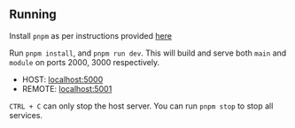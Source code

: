 ## Running

Install `pnpm` as per instructions provided [here](https://pnpm.io/installation)

Run `pnpm install`, and `pnpm run dev`. This will build and serve both `main` and `module` on ports 2000, 3000 respectively.

- HOST: [localhost:5000](http://localhost:2000/)
- REMOTE: [localhost:5001](http://localhost:3000/)

`CTRL + C` can only stop the host server. You can run `pnpm stop` to stop all services.